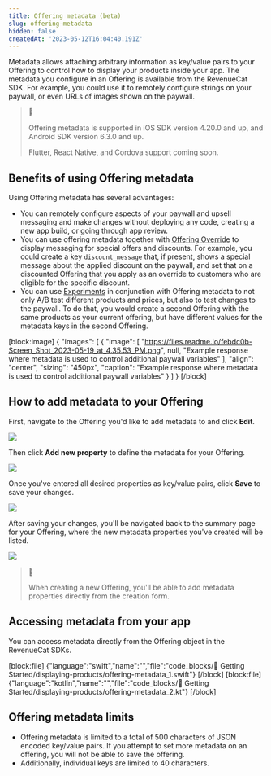 ```yaml
---
title: Offering metadata (beta)
slug: offering-metadata
hidden: false
createdAt: '2023-05-12T16:04:40.191Z'
---
```

Metadata allows attaching arbitrary information as key/value pairs to your Offering to control how to display your products inside your app. The metadata you configure in an Offering is available from the RevenueCat SDK. For example, you could use it to remotely configure strings on your paywall, or even URLs of images shown on the paywall.

> 📘 
> 
> Offering metadata is supported in iOS SDK version 4.20.0 and up, and Android SDK version 6.3.0 and up.
> 
> Flutter, React Native, and Cordova support coming soon.

## Benefits of using Offering metadata

Using Offering metadata has several advantages: 

- You can remotely configure aspects of your paywall and upsell messaging and make changes without deploying any code, creating a new app build, or going through app review.
- You can use offering metadata together with [Offering Override](doc:offering-override) to display messaging for special offers and discounts. For example, you could create a key `discount_message` that, if present, shows a special message about the applied discount on the paywall, and set that on a discounted Offering that you apply as an override to customers who are eligible for the specific discount.
- You can use [Experiments](doc:experiments-v1) in conjunction with Offering metadata to not only A/B test different products and prices, but also to test changes to the paywall. To do that, you would create a second Offering with the same products as your current offering, but have different values for the metadata keys in the second Offering.

[block:image]
{
  "images": [
    {
      "image": [
        "https://files.readme.io/febdc0b-Screen_Shot_2023-05-19_at_4.35.53_PM.png",
        null,
        "Example response where metadata is used to control additional paywall variables"
      ],
      "align": "center",
      "sizing": "450px",
      "caption": "Example response where metadata is used to control additional paywall variables"
    }
  ]
}
[/block]

## How to add metadata to your Offering

First, navigate to the Offering you'd like to add metadata to and click **Edit**.

![](https://files.readme.io/b427522-Screen_Shot_2023-05-30_at_3.47.15_PM.png)

Then click **Add new property** to define the metadata for your Offering.

![](https://files.readme.io/3245cef-Screen_Shot_2023-05-30_at_3.47.28_PM.png)

Once you've entered all desired properties as key/value pairs, click **Save** to save your changes.

![](https://files.readme.io/2e32fcf-Screen_Shot_2023-05-30_at_3.48.25_PM.png)

After saving your changes, you'll be navigated back to the summary page for your Offering, where the new metadata properties you've created will be listed.

![](https://files.readme.io/756de89-Screen_Shot_2023-05-30_at_3.48.42_PM.png)

> 📘 
> 
> When creating a new Offering, you'll be able to add metadata properties directly from the creation form.

## Accessing metadata from your app

You can access metadata directly from the Offering object in the RevenueCat SDKs.

[block:file]
{"language":"swift","name":"","file":"code_blocks/🚀 Getting Started/displaying-products/offering-metadata_1.swift"}
[/block]
[block:file]
{"language":"kotlin","name":"","file":"code_blocks/🚀 Getting Started/displaying-products/offering-metadata_2.kt"}
[/block]

## Offering metadata limits

- Offering metadata is limited to a total of 500 characters of JSON encoded key/value pairs. If you attempt to set more metadata on an offering, you will not be able to save the offering.
- Additionally, individual keys are limited to 40 characters.